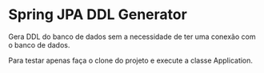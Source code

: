 # Spring JPA DDL Generator

Gera DDL do banco de dados sem a necessidade de ter uma conexão com o banco de dados.   

Para testar apenas faça o clone do projeto e execute a classe Application.  
